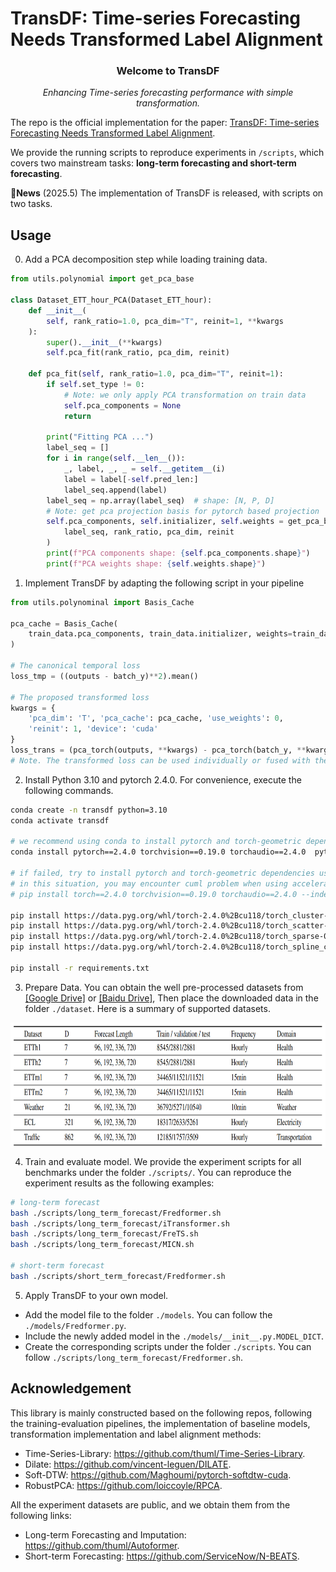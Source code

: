 # TransDF: Time-series Forecasting Needs Transformed Label Alignment


<h3 align="center">Welcome to TransDF</h3>

<p align="center"><i>Enhancing Time-series forecasting performance with simple transformation.</i></p>


The repo is the official implementation for the paper: [TransDF: Time-series Forecasting Needs Transformed Label Alignment](https://openreview.net/forum?id=RxWILaXuhb).

We provide the running scripts to reproduce experiments in `/scripts`, which covers two mainstream tasks: **long-term forecasting and short-term forecasting**.

🚩**News** (2025.5) The implementation of TransDF is released, with scripts on two tasks.

## Usage

0. Add a PCA decomposition step while loading training data.
```python
from utils.polynomial import get_pca_base

class Dataset_ETT_hour_PCA(Dataset_ETT_hour):
    def __init__(
        self, rank_ratio=1.0, pca_dim="T", reinit=1, **kwargs
    ):
        super().__init__(**kwargs)
        self.pca_fit(rank_ratio, pca_dim, reinit)

    def pca_fit(self, rank_ratio=1.0, pca_dim="T", reinit=1):
        if self.set_type != 0:
            # Note: we only apply PCA transformation on train data
            self.pca_components = None
            return

        print("Fitting PCA ...")
        label_seq = []
        for i in range(self.__len__()):
            _, label, _, _ = self.__getitem__(i)
            label = label[-self.pred_len:]
            label_seq.append(label)
        label_seq = np.array(label_seq)  # shape: [N, P, D]
        # Note: get pca projection basis for pytorch based projection
        self.pca_components, self.initializer, self.weights = get_pca_base(
            label_seq, rank_ratio, pca_dim, reinit
        )
        print(f"PCA components shape: {self.pca_components.shape}")
        print(f"PCA weights shape: {self.weights.shape}")
```

1. Implement TransDF by adapting the following script in your pipeline
```python
from utils.polynominal import Basis_Cache

pca_cache = Basis_Cache(
    train_data.pca_components, train_data.initializer, weights=train_data.weights, device='cuda'
)

# The canonical temporal loss
loss_tmp = ((outputs - batch_y)**2).mean()

# The proposed transformed loss
kwargs = {
    'pca_dim': 'T', 'pca_cache': pca_cache, 'use_weights': 0, 
    'reinit': 1, 'device': 'cuda'
}
loss_trans = (pca_torch(outputs, **kwargs) - pca_torch(batch_y, **kwargs)).abs().mean()
# Note. The transformed loss can be used individually or fused with the temporal loss using finetuned relative weights.
```

2. Install Python 3.10 and pytorch 2.4.0. For convenience, execute the following commands.

```bash
conda create -n transdf python=3.10
conda activate transdf

# we recommend using conda to install pytorch and torch-geometric dependencies
conda install pytorch==2.4.0 torchvision==0.19.0 torchaudio==2.4.0  pytorch-cuda=11.8 -c pytorch -c nvidia

# if failed, try to install pytorch and torch-geometric dependencies using pip
# in this situation, you may encounter cuml problem when using accelerated PCA decomposition
# pip install torch==2.4.0 torchvision==0.19.0 torchaudio==2.4.0 --index-url https://download.pytorch.org/whl/cu118

pip install https://data.pyg.org/whl/torch-2.4.0%2Bcu118/torch_cluster-1.6.3%2Bpt24cu118-cp310-cp310-linux_x86_64.whl
pip install https://data.pyg.org/whl/torch-2.4.0%2Bcu118/torch_scatter-2.1.2%2Bpt24cu118-cp310-cp310-linux_x86_64.whl
pip install https://data.pyg.org/whl/torch-2.4.0%2Bcu118/torch_sparse-0.6.18%2Bpt24cu118-cp310-cp310-linux_x86_64.whl
pip install https://data.pyg.org/whl/torch-2.4.0%2Bcu118/torch_spline_conv-1.2.2%2Bpt24cu118-cp310-cp310-linux_x86_64.whl

pip install -r requirements.txt
```

3. Prepare Data. You can obtain the well pre-processed datasets from [[Google Drive]](https://drive.google.com/drive/folders/13Cg1KYOlzM5C7K8gK8NfC-F3EYxkM3D2?usp=sharing) or [[Baidu Drive]](https://pan.baidu.com/s/1r3KhGd0Q9PJIUZdfEYoymg?pwd=i9iy), Then place the downloaded data in the folder `./dataset`. Here is a summary of supported datasets.

<p align="center">
<img src=".\pic\dataset-fredf.jpg" height = "200" alt="" align=center />
</p>

4. Train and evaluate model. We provide the experiment scripts for all benchmarks under the folder `./scripts/`. You can reproduce the experiment results as the following examples:

```bash
# long-term forecast
bash ./scripts/long_term_forecast/Fredformer.sh
bash ./scripts/long_term_forecast/iTransformer.sh
bash ./scripts/long_term_forecast/FreTS.sh
bash ./scripts/long_term_forecast/MICN.sh

# short-term forecast
bash ./scripts/short_term_forecast/Fredformer.sh
```

5. Apply TransDF to your own model.

- Add the model file to the folder `./models`. You can follow the `./models/Fredformer.py`.
- Include the newly added model in the `./models/__init__.py.MODEL_DICT`.
- Create the corresponding scripts under the folder `./scripts`. You can follow `./scripts/long_term_forecast/Fredformer.sh`.


## Acknowledgement

This library is mainly constructed based on the following repos, following the training-evaluation pipelines, the implementation of baseline models, transformation implementation and label alignment methods:

- Time-Series-Library: https://github.com/thuml/Time-Series-Library.
- Dilate: https://github.com/vincent-leguen/DILATE.
- Soft-DTW: https://github.com/Maghoumi/pytorch-softdtw-cuda.
- RobustPCA: https://github.com/loiccoyle/RPCA.

All the experiment datasets are public, and we obtain them from the following links:
- Long-term Forecasting and Imputation: https://github.com/thuml/Autoformer.
- Short-term Forecasting: https://github.com/ServiceNow/N-BEATS.




